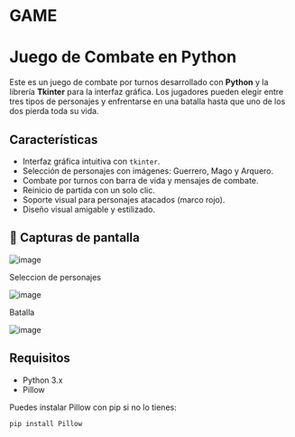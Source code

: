 # GAME
# Juego de Combate en Python

Este es un juego de combate por turnos desarrollado con **Python** y la librería **Tkinter** para la interfaz gráfica. Los jugadores pueden elegir entre tres tipos de personajes y enfrentarse en una batalla hasta que uno de los dos pierda toda su vida.

## Características

- Interfaz gráfica intuitiva con `tkinter`.
- Selección de personajes con imágenes: Guerrero, Mago y Arquero.
- Combate por turnos con barra de vida y mensajes de combate.
- Reinicio de partida con un solo clic.
- Soporte visual para personajes atacados (marco rojo).
- Diseño visual amigable y estilizado.

## 📸 Capturas de pantalla

![image](https://github.com/user-attachments/assets/f3065a80-c78c-4a7f-857c-c1aa93437248)

Seleccion de personajes

![image](https://github.com/user-attachments/assets/5e3adaa5-03f5-4704-8b68-171128d8b5ef)

Batalla

![image](https://github.com/user-attachments/assets/6e353052-3e11-44ae-a296-22a5dc052cb9)

## Requisitos

- Python 3.x
- Pillow

Puedes instalar Pillow con pip si no lo tienes:

```bash
pip install Pillow





